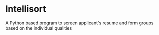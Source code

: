 # Intellisort
A Python based program to screen applicant's resume and form groups based on the individual qualities
